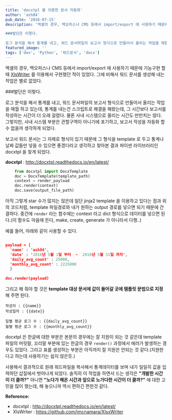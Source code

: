 ```yaml
---
title: 'docxtpl 를 이용한 문서 자동화'
author: 'ash84'
pub_date: '2016-07-15'
description: '엑셀의 경우, 백오피스나 CMS 등에서 import/export 에 사용하기 때문에 기능구현 할 때  [XlsWriter](https://github.com/jmcnamara/XlsxWriter) 를 이용해서 구현했던 적이 있었다. 그에 비해서 워드 문서를 생성해 내는 작업은 별로 없었다. 

###발단은 이렇다. 
 
로그 분석을 해서 통계를 내고, 워드 문서파일의 보고서 형식으로 만들어서 올리는 작업을 매월 하고 있는데, 통계를 내는건 스크립트로 해결을 해왔는데, 그 시간보다 보고서를 작성하는 시간이 더 오래 걸렸다. 물론 사내'
featured_image: ''
tags: ['dev', 'Python', '워드문서', 'docx']
---
```


엑셀의 경우, 백오피스나 CMS 등에서 import/export 에 사용하기 때문에 기능구현 할 때  [XlsWriter](https://github.com/jmcnamara/XlsxWriter) 를 이용해서 구현했던 적이 있었다. 그에 비해서 워드 문서를 생성해 내는 작업은 별로 없었다. 

###발단은 이렇다. 
 
로그 분석을 해서 통계를 내고, 워드 문서파일의 보고서 형식으로 만들어서 올리는 작업을 매월 하고 있는데, 통계를 내는건 스크립트로 해결을 해왔는데, 그 시간보다 보고서를 작성하는 시간이 더 오래 걸렸다. 물론 사내 시스템으로 올리는 시간도 만만치는 않다. 그렇지만, 사내 시스템 부분은 관할구역이 아니기에 포기하고, 보고서 작성을 자동화 할 수 없을까 생각하게 되었다. 

보고서 워드 문서는 그 자체로 형식이 있기 때문에 그 형식을 template 로 두고 통계나 날짜 값들만 넣을 수 있으면 좋겠다라고 생각하고 찾아본 결과 파이썬 라이브러리인 docxtpl 을 찾게 되었다. 

**docxtpl** : http://docxtpl.readthedocs.io/en/latest/

```python
    from docxtpl import DocxTemplate
    doc = DocxTemplate(template_path)
    context = render_payload
    doc.render(context)
    doc.save(output_file_path)
```

아직 그렇게 star 수가 많지는 않은데 일단 jinja2 template 을 이용하고 있다는 점과 위의 코드처럼, template 파일경로와 내가 원하는 output 경로를 넣으면 되기 때문에 간결하다. 중간에 ```render``` 라는 함수에는 context 라고 dict 형식으로 데이터를 넣으면 된다.(이 함수도 마음에 든다, make, create, generate 가 아니라서 다행..) 

예를 들어, 아래와 같이 사용할 수 있다.

```json

payload = { 
  'name' : 'ash84', 
  'date' : '2016년 5월 1일 부터  ~  2016년 5월 31일 까지', 
  'daily_avg_count' : 25000, 
  'monthly_avg_count' : 2225000
  }
  
doc.render(payload)
```

그리고 해 줘야 할 것은 **template 대상 문서에 값이 들어갈 곳에 템플릿 문법으로 지정**해 주면 된다. 

```
작성자 : {{name}}
작성일자 : {{date}}

일별 평균 로그 수 : {{daily_avg_count}}
월별 평균 로그 수 : {{monthly_avg_count}}
```

docxtpl 은 한글에 대한 부분은 본문의 경우에는 잘 지원이 되는 것 같은데 template 파일의 머릿말, 꼬리말 부분에 있는 한글의 경우 ```render()``` 과정에서 에러가 발생하는 경우도 있었다. 그리고 표를 생성하는 부분은 아직까지 잘 지원은 안되는 것 같다.(지원한다고 하는데 사용하기는 쉽지 않은듯.)

사용해서 결과적으로 원래 워드파일을 복사해서 통계데이터를 보며 내가 일일히 값을 입력하던 삽질에서 벗어나게 되었다. 솔직히 이 작업을 하면서 드는 생각은 **"개발한 시간이 더 클까?"** 아니면 **"노다가 해온 시간과 앞으로 노가다한 시간이 더 클까?"** 에 대한 고민을 많이 했는데, 해 놓으니까 역시 편하긴 편한것 같다. 




**Reference:** 

- docxtpl : http://docxtpl.readthedocs.io/en/latest/
- XlsWriter : https://github.com/jmcnamara/XlsxWriter
